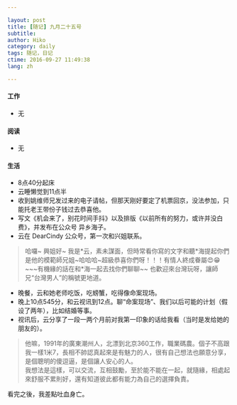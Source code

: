 ```yaml
---

layout: post  
title: [随记] 九月二十五号  
subtitle:   
author: Hiko  
category: daily
tags: 随记，日记  
ctime: 2016-09-27 11:49:38  
lang: zh  

---
```


#### 工作

- 无

#### 阅读

- 无

#### 生活

- 8点40分起床
- 云睡懒觉到11点半
- 收到姚维师兄发过来的电子请帖，但那天刚好要定了机票回京，没法参加，只能托老王带份子钱过去恭喜他。
- 写文《机会来了，别花时间手抖》以及排版《以前所有的努力，或许并没白费》，并发布在公众号 异乡海子。
- 云在 DearCindy 公众号，第一次和兴姐联系。
> 哈囉~ 興姐好~
> 我是\*云，素未謀面，但時常看你寫的文字和聽\*海提起你們是他的模範師兄姐~哈哈哈~超級恭喜你們呀！！！有情人終成眷屬😍😁\~\~\~有機緣的話在和\*海一起去找你們聊聊\~\~ 也歡迎來台灣玩呀，讓師兄“台灣男人”的稱號更地道。

- 晚餐，云和她老师吃饭，吃螃蟹，吃得像命案现场。
- 晚上10点545分，和云视讯到12点。聊“命案现场”、我们以后可能的计划（假设了两年），比如结婚等事。
- 视讯后，云分享了一段一两个月前对我第一印象的话给我看（当时是发给她的朋友的）。
> 他嘛，1991年的廣東潮州人，北漂到北京360工作，職業碼農。個子不高跟我一樣1米7，長相不帥認真起來是有魅力的人，很有自己想法也願意分享，是個聰明的傻逗逼，是個讓人安心的人。  
> 我想法是這樣，可以交流，互相鼓勵，至於能不能在一起，就隨緣，相處起來舒服不累則好，還有知道彼此都有能力為自己的選擇負責。

看完之後，我差點吐血身亡。